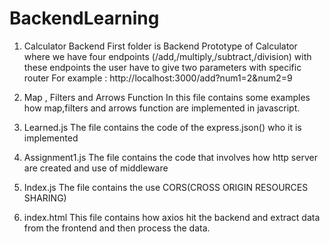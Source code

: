 # BackendLearning

1. Calculator Backend
    First folder is Backend Prototype of Calculator where we have four endpoints (/add,/multiply,/subtract,/division) with these endpoints the user have to give two   parameters with specific router
   For example : http://localhost:3000/add?num1=2&num2=9

2. Map , Filters and Arrows Function
      In this file contains some examples how map,filters and arrows function are implemented in javascript.

3. Learned.js
    The file contains the code of the express.json() who it is implemented

4. Assignment1.js
     The file contains the code that involves how http server are created and use of middleware

5. Index.js
    The file contains the use CORS(CROSS ORIGIN RESOURCES SHARING)

6. index.html
    This file contains how axios hit the backend and extract data from the frontend and then process the data.
